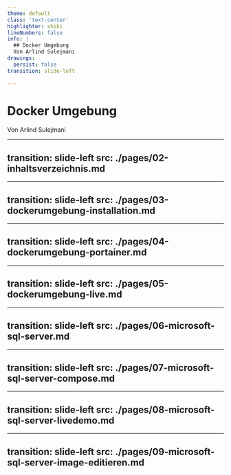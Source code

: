```yaml
---
theme: default
class: 'text-center'
highlighter: shiki
lineNumbers: false
info: |
  ## Docker Umgebung
  Von Arlind Sulejmani
drawings:
  persist: false
transition: slide-left

---
```

# Docker Umgebung

Von Arlind Sulejmani

<div class="abs-br m-6 flex gap-2">
  <a href="https://github.com/arlind-tbz/sportferienprojekt_2023_pla_arlind" target="_blank" alt="GitHub"
    class="text-xl slidev-icon-btn opacity-50 !border-none !hover:text-white">
    <carbon-logo-github />
  </a>
</div>

---
transition: slide-left
src: ./pages/02-inhaltsverzeichnis.md
---

---
transition: slide-left
src: ./pages/03-dockerumgebung-installation.md
---

---
transition: slide-left
src: ./pages/04-dockerumgebung-portainer.md
---

---
transition: slide-left
src: ./pages/05-dockerumgebung-live.md
---

---
transition: slide-left
src: ./pages/06-microsoft-sql-server.md
---

---
transition: slide-left
src: ./pages/07-microsoft-sql-server-compose.md
---

---
transition: slide-left
src: ./pages/08-microsoft-sql-server-livedemo.md
---

---
transition: slide-left
src: ./pages/09-microsoft-sql-server-image-editieren.md
---
